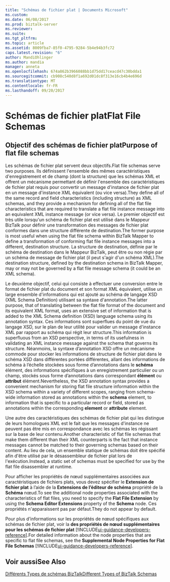 ```yaml
---
title: "Schémas de fichier plat | Documents Microsoft"
ms.custom: 
ms.date: 06/08/2017
ms.prod: biztalk-server
ms.reviewer: 
ms.suite: 
ms.tgt_pltfrm: 
ms.topic: article
ms.assetid: 8009fba7-85f0-4795-9284-5b4e94b3fc72
caps.latest.revision: "6"
author: MandiOhlinger
ms.author: mandia
manager: anneta
ms.openlocfilehash: 674a862b3966088bb1d75dd17ceacd47c30bdda1
ms.sourcegitcommit: cb908c540d8f1a692d01dc8f313e16cb4b4e696d
ms.translationtype: MT
ms.contentlocale: fr-FR
ms.lasthandoff: 09/20/2017
---
```

# <a name="flat-file-schemas"></a><span data-ttu-id="a3112-102">Schémas de fichier plat</span><span class="sxs-lookup"><span data-stu-id="a3112-102">Flat File Schemas</span></span>

## <a name="purpose-of-flat-file-schemas"></a><span data-ttu-id="a3112-103">Objectif des schémas de fichier plat</span><span class="sxs-lookup"><span data-stu-id="a3112-103">Purpose of flat file schemas</span></span>
<span data-ttu-id="a3112-104">Les schémas de fichier plat servent deux objectifs.</span><span class="sxs-lookup"><span data-stu-id="a3112-104">Flat file schemas serve two purposes.</span></span> <span data-ttu-id="a3112-105">Ils définissent l'ensemble des mêmes caractéristiques d'enregistrement et de champ (dont la structure) que les schémas XML et offrent un mécanisme permettant de définir l'ensemble des caractéristiques de fichier plat requis pour convertir un message d'instance de fichier plat en un message d'instance XML équivalent (ou vice versa).</span><span class="sxs-lookup"><span data-stu-id="a3112-105">They define all of the same record and field characteristics (including structure) as XML schemas, and they provide a mechanism for defining all of the flat file characteristics that are required to translate a flat file instance message into an equivalent XML instance message (or vice versa).</span></span> <span data-ttu-id="a3112-106">Le premier objectif est très utile lorsqu'un schéma de fichier plat est utilisé dans le Mappeur BizTalk pour définir une transformation des messages de fichier plat conformes dans une structure différente de destination.</span><span class="sxs-lookup"><span data-stu-id="a3112-106">The former purpose is most useful when using the flat file schema within BizTalk Mapper to define a transformation of conforming flat file instance messages into a different, destination structure.</span></span> <span data-ttu-id="a3112-107">La structure de destination, définie par le schéma de destination dans le Mappeur BizTalk, peut être ou non régie par un schéma de message de fichier plat (il peut s'agir d'un schéma XML).</span><span class="sxs-lookup"><span data-stu-id="a3112-107">The destination structure, defined by the destination schema in BizTalk Mapper, may or may not be governed by a flat file message schema (it could be an XML schema).</span></span>  
  
 <span data-ttu-id="a3112-108">Le deuxième objectif, celui qui consiste à effectuer une conversion entre le format de fichier plat du document et son format XML équivalent, utilise un large ensemble d'informations qui est ajouté au schéma de langage XSD (XML Schema Definition) utilisant sa syntaxe d'annotation.</span><span class="sxs-lookup"><span data-stu-id="a3112-108">The latter purpose, that of translating between the flat file format of the document and its equivalent XML format, uses an extensive set of information that is added to the XML Schema definition (XSD) language schema using its annotation syntax.</span></span> <span data-ttu-id="a3112-109">Ces informations sont superflues du point de vue du langage XSD, sur le plan de leur utilité pour valider un message d'instance XML par rapport au schéma qui régit leur structure.</span><span class="sxs-lookup"><span data-stu-id="a3112-109">This information is superfluous from an XSD perspective, in terms of its usefulness in validating an XML instance message against the schema that governs its structure.</span></span> <span data-ttu-id="a3112-110">Néanmoins, la syntaxe d’annotation XSD offre un mécanisme commode pour stocker les informations de structure de fichier plat dans le schéma XSD dans différentes portées différentes, allant des informations de schéma à l’échelle stockées sous forme d’annotations dans le **schéma** élément, des informations spécifiques à un enregistrement particulier ou un champ, stockés sous forme d’annotations dans correspondant **élément** ou **attribut** élément.</span><span class="sxs-lookup"><span data-stu-id="a3112-110">Nevertheless, the XSD annotation syntax provides a convenient mechanism for storing flat file structure information within the XSD schema within a variety of different scopes, ranging from schema-wide information stored as annotations within the **schema** element, to information that is specific to a particular record or field, stored as annotations within the corresponding **element** or **attribute** element.</span></span>  
  
 <span data-ttu-id="a3112-111">Une autre des caractéristiques des schémas de fichier plat qui les distingue de leurs homologues XML est le fait que les messages d'instance ne peuvent pas être mis en correspondance avec les schémas les régissant sur la base de leur contenu.</span><span class="sxs-lookup"><span data-stu-id="a3112-111">Another characteristic of flat file schemas that make them different than their XML counterparts is the fact that instance messages cannot be matched to their governing schemas based on their content.</span></span> <span data-ttu-id="a3112-112">Au lieu de cela, un ensemble statique de schémas doit être spécifié afin d'être utilisé par le désassembleur de fichier plat lors de l'exécution.</span><span class="sxs-lookup"><span data-stu-id="a3112-112">Instead, a static set of schemas must be specified for use by the flat file disassembler at runtime.</span></span>  
  
 <span data-ttu-id="a3112-113">Pour afficher les propriétés de nœud supplémentaires associées aux caractéristiques de fichiers plats, vous devez spécifier le **Extension de fichier plat** à l’aide de la **Extensions de l’éditeur de schéma** propriété de la **Schéma** nœud.</span><span class="sxs-lookup"><span data-stu-id="a3112-113">To see the additional node properties associated with the characteristics of flat files, you need to specify the **Flat File Extension** by using the **Schema Editor Extensions** property of the **Schema** node.</span></span> <span data-ttu-id="a3112-114">Ces propriétés n'apparaissent pas par défaut.</span><span class="sxs-lookup"><span data-stu-id="a3112-114">They do not appear by default.</span></span>  
  
 <span data-ttu-id="a3112-115">Pour plus d’informations sur les propriétés de nœud spécifiques aux schémas de fichier plat, voir la **des propriétés de nœud supplémentaires pour les schémas de fichier plat** [!INCLUDE[ui-guidance-developers-reference](../includes/ui-guidance-developers-reference.md)].</span><span class="sxs-lookup"><span data-stu-id="a3112-115">For detailed information about the node properties that are specific to flat file schemas, see the **Supplemental Node Properties for Flat File Schemas** [!INCLUDE[ui-guidance-developers-reference](../includes/ui-guidance-developers-reference.md)].</span></span>
  
## <a name="see-also"></a><span data-ttu-id="a3112-116">Voir aussi</span><span class="sxs-lookup"><span data-stu-id="a3112-116">See Also</span></span>  
 [<span data-ttu-id="a3112-117">Différents Types de schémas BizTalk</span><span class="sxs-lookup"><span data-stu-id="a3112-117">Different Types of BizTalk Schemas</span></span>](../core/different-types-of-biztalk-schemas.md)